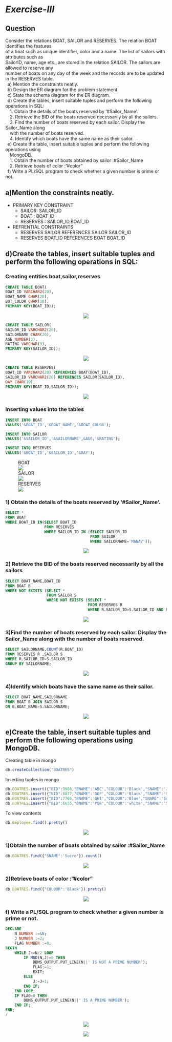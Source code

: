 # *Exercise-III*

## Question

Consider the relations BOAT, SAILOR and RESERVES. The relation BOAT identifies the features<br>
of a boat such as unique identifier, color and a name. The list of sailors with attributes such as<br>
SailorID, name, age etc., are stored in the relation SAILOR. The sailors are allowed to reserve any<br>
number of boats on any day of the week and the records are to be updated in the RESERVES table.<br>
&ensp;a) Mention the constraints neatly.<br>
&ensp;b) Design the ER diagram for the problem statement<br>
&ensp;c) State the schema diagram for the ER diagram.<br>
&ensp;d) Create the tables, insert suitable tuples and perform the following operations in SQL:<br>
&emsp;1. Obtain the details of the boats reserved by ‘#Sailor_Name’.<br>
&emsp;2. Retrieve the BID of the boats reserved necessarily by all the sailors.<br>
&emsp;3. Find the number of boats reserved by each sailor. Display the Sailor_Name along<br>
&emsp;with the number of boats reserved.<br>
&emsp;4. Identify which boats have the same name as their sailor.<br>
&ensp;e) Create the table, insert suitable tuples and perform the following operations using<br>
&emsp;MongoDB.<br>
&emsp;1. Obtain the number of boats obtained by sailor :#Sailor_Name<br>
&emsp;2. Retrieve boats of color :”#color”<br>
&ensp;f) Write a PL/SQL program to check whether a given number is prime or not.<br>


## a)Mention the constraints neatly.
- PRIMARY KEY CONSTRAINT
    - SAILOR: SAILOR_ID
    - BOAT : BOAT_ID
    - RESERVES : SAILOR_ID,BOAT_ID
- REFRENTIAL CONSTRAINTS
    - RESERVES SAILOR REFERENCES SAILOR SAILOR_ID
    - RESERVES BOAT_ID REFERENCES BOAT BOAT_ID

## d)Create the tables, insert suitable tuples and perform the following operations in SQL:
### Creating entities boat,sailor,reserves
```SQL
CREATE TABLE BOAT(
BOAT_ID VARCHAR2(20),
BOAT_NAME CHAR(20),
BOT_COLOR CHAR(10),
PRIMARY KEY(BOAT_ID));
```
<P ALIGN="CENTER"><IMG SRC="https://github.com/MXNXV-ERR/SQL_SCRIPTS/blob/main/IMGS/Q31.png?raw=True"></P>

```SQL
CREATE TABLE SAILOR(
SAILOR_ID VARCHAR2(20),
SAILORNAME CHAR(20),
AGE NUMBER(3),
RATING VARCHAR(9),
PRIMARY KEY(SAILOR_ID));
```
<P ALIGN="CENTER"><IMG SRC="https://github.com/MXNXV-ERR/SQL_SCRIPTS/blob/main/IMGS/Q32.png?raw=True"></P>

```SQL
CREATE TABLE RESERVES(
BOAT_ID VARCHAR2(20) REFERENCES BOAT(BOAT_ID),
SAILOR_ID VARCHAR2(20) REFERENCES SAILOR(SAILOR_ID),
DAY CHAR(10),
PRIMARY KEY(BOAT_ID,SAILOR_ID));
```
<P ALIGN="CENTER"><IMG SRC="https://github.com/MXNXV-ERR/SQL_SCRIPTS/blob/main/IMGS/Q33.png?raw=True"></P>

### Inserting values into the tables
```SQL
INSERT INTO BOAT
VALUES('&BOAT_ID','&BOAT_NAME','&BOAT_COLOR');
```
```SQL
INSERT INTO SAILOR
VALUES('&SAILOR_ID','&SAILORNAME',&AGE,'&RATING');
```
```SQL
INSERT INTO RESERVES
VALUES('&BOAT_ID','&SAILOR_ID','&DAY');
```
<FIGURE>
<FIGCAPTION>BOAT</FIGCAPTION>
<IMG SRC="https://github.com/MXNXV-ERR/SQL_SCRIPTS/blob/main/IMGS/Q34.png?raw=True">
<FIGCAPTION>SAILOR</FIGCAPTION>
<IMG SRC="https://github.com/MXNXV-ERR/SQL_SCRIPTS/blob/main/IMGS/Q35.png?raw=True">
<FIGCAPTION>RESERVES</FIGCAPTION>
<IMG SRC="https://github.com/MXNXV-ERR/SQL_SCRIPTS/blob/main/IMGS/Q36.png?raw=True">
</FIGURE>


### 1) Obtain the details of the boats reserved by ‘#Sailor_Name’.
```SQL
SELECT *
FROM BOAT
WHERE BOAT_ID IN(SELECT BOAT_ID
                 FROM RESERVES
                 WHERE SAILOR_ID IN (SELECT SAILOR_ID
                                     FROM SAILOR
                                     WHERE SAILORNAME='MANAV'));
```
<P ALIGN="CENTER"><IMG SRC="https://github.com/MXNXV-ERR/SQL_SCRIPTS/blob/main/IMGS/Q3D1.png?raw=True"></P>

### 2) Retrieve the BID of the boats reserved necessarily by all the sailors
```SQL
SELECT BOAT_NAME,BOAT_ID
FROM BOAT B
WHERE NOT EXISTS (SELECT *
                  FROM SAILOR S
                  WHERE NOT EXISTS (SELECT * 
                                    FROM RESERVES R
                                    WHERE R.SAILOR_ID=S.SAILOR_ID AND R.BOAT_ID=B.BOAT_ID)) ;
```
<P ALIGN="CENTER"><IMG SRC="https://github.com/MXNXV-ERR/SQL_SCRIPTS/blob/main/IMGS/Q3D2.png?raw=True"></P>


### 3)Find the number of boats reserved by each sailor. Display the Sailor_Name along with the number of boats reserved.
```SQL
SELECT SAILORNAME,COUNT(R.BOAT_ID)
FROM RESERVES R ,SAILOR S
WHERE R.SAILOR_ID=S.SAILOR_ID
GROUP BY SAILORNAME;
```
<P ALIGN="CENTER"><IMG SRC="https://github.com/MXNXV-ERR/SQL_SCRIPTS/blob/main/IMGS/Q3D3.png?raw=True"></P>

### 4)Identify which boats have the same name as their sailor.
```SQL
SELECT BOAT_NAME,SAILORNAME
FROM BOAT B JOIN SAILOR S
ON B.BOAT_NAME=S.SAILORNAME;
```
<P ALIGN="CENTER"><IMG SRC="https://github.com/MXNXV-ERR/SQL_SCRIPTS/blob/main/IMGS/Q3D4.png?raw=True"></P>

## e)Create the table, insert suitable tuples and perform the following operations using MongoDB.
Creating table in mongo
```javascript
db.createCollection("BOATRES")
```
Inserting tuples in mongo
```javascript
db.BOATRES.insert({"BID":9988,"BNAME":'ABC',"COLOUR":'Black',"SNAME":'John',"SID":1234,"DAY":'2017-12-25'})
db.BOATRES.insert({"BID":8877,"BNAME":'DEF',"COLOUR":'Black',"SNAME":'Smith',"SID":4567,"DAY":'2017-11-24'})
db.BOATRES.insert({"BID":7766,"BNAME":'GHI',"COLOUR":'Blue',"SNAME":'Sucre',"SID":1122,"DAY":'2017-10-24'})
db.BOATRES.insert({"BID":6655,"BNAME":'PQR',"COLOUR":'white',"SNAME":'Sucre',"SID":1122,"DAY":'2017-10-29'})
```
To view contents
```javascript
db.Employee.find().pretty()
```
<P ALIGN="CENTER"><IMG SRC="https://github.com/MXNXV-ERR/SQL_SCRIPTS/blob/main/IMGS/Q3E0.png?raw=True"></P>

### 1)Obtain the number of boats obtained by sailor :#Sailor_Name
```javascript
db.BOATRES.find({"SNAME":'Sucre'}).count()
```
<P ALIGN="CENTER"><IMG SRC="https://github.com/MXNXV-ERR/SQL_SCRIPTS/blob/main/IMGS/Q3E1.png?raw=True"></P>

### 2)Retrieve boats of color :”#color”
```javascript
db.BOATRES.find({"COLOUR":'Black'}).pretty()
```
<P ALIGN="CENTER"><IMG SRC="https://github.com/MXNXV-ERR/SQL_SCRIPTS/blob/main/IMGS/Q3E2.png?raw=True"></P>

### f) Write a PL/SQL program to check whether a given number is prime or not.

```SQL
DECLARE
    N NUMBER :=&N;
    J NUMBER :=2;
    FLAG NUMBER :=0;
BEGIN
    WHILE J<=N/2 LOOP
        IF MOD(N,J)=0 THEN
            DBMS_OUTPUT.PUT_LINE(N||' IS NOT A PRIME NUMBER');
            FLAG:=1;
            EXIT;
        ELSE
            J:=J+1;
        END IF;
    END LOOP;
    IF FLAG=0 THEN
        DBMS_OUTPUT.PUT_LINE(N||' IS A PRIME NUMBER');
    END IF;
END;
/
```
<P ALIGN="CENTER"><IMG SRC="https://github.com/MXNXV-ERR/SQL_SCRIPTS/blob/main/IMGS/Q3F1.png?raw=True"></P>

<P ALIGN="CENTER"><IMG SRC="https://github.com/MXNXV-ERR/SQL_SCRIPTS/blob/main/IMGS/Q3F2.png?raw=True"></P>

